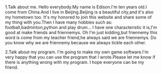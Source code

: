 1.Talk about me.
Hello everybody.My name is Edison.I'm ten years old.I come from China.And I live in Beijing.Beijing is a beautiful city,and it's also my hometown too.
It's my honored to join this website and share some of my thing with you.Then I have many hobbies such as:
football,badminton,python and play drum...
I have one characteristic it is,I'm good at make friends and friennemys.
Oh I'm just kidding,but friennemy this word is come from my teacher friend,he always said we are friennemys.
Do you know why we are friennemy because we always tickle each other.

2.Talk about my program.
I'm going to make my own game software.I'm very happy that you can use the program that I wrote.Please let me know if there is anything wrong with my program.
I hope everyone can be my friend.
